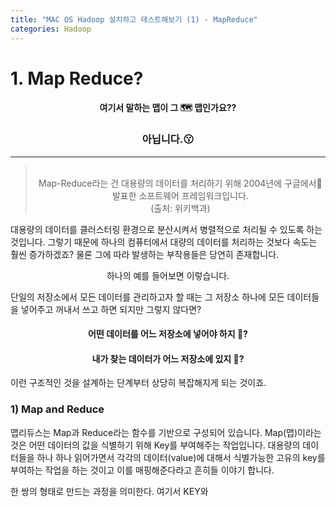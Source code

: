 ```yaml
---
title: "MAC OS Hadoop 설치하고 테스트해보기 (1) - MapReduce"
categories: Hadoop
---
```


# 1. Map Reduce? 
~~<h4><center> 여기서 말하는 맵이 그 🗺 맵인가요??</center></h4>~~
<h3><center>아닙니다.😗</center></h3>

---

><br>
> <center>Map-Reduce라는 건 대용량의 데이터를 처리하기 위해 2004년에 구글에서 발표한 소프트웨어 프레임워크입니다.</center>
> <center>(출처: 위키백과)</center>


 대용량의 데이터를 클러스터링 환경으로 분산시켜서 병렬적으로 처리될 수 있도록 하는 것입니다. 그렇기 때문에 하나의 컴퓨터에서 대량의 데이터를 처리하는 것보다 속도는 훨씬 증가하겠죠? 물론 그에 따라 발생하는 부작용들은 당연히 존재합니다.

<center>하나의 예를 들어보면 이렇습니다. </center>

 
단일의 저장소에서 모든 데이터를 관리하고자 할 때는 그 저장소 하나에 모든 데이터들을 넣어주고 꺼내서 쓰고 하면 되지만 그렇지 않다면?

#### <center>어떤 데이터를 어느 저장소에 넣어야 하지 🤔? </center>
#### <center>내가 찾는 데이터가 어느 저장소에 있지 🤔? </center>

이런 구조적인 것을 설계하는 단계부터 상당히 복잡해지게 되는 것이죠.

### 1) Map and Reduce

맵리듀스는 Map과 Reduce라는 함수를 기반으로 구성되어 있습니다.
Map(맵)이라는 것은 어떤 데이터의 값을 식별하기 위해 Key를 부여해주는 작업입니다. 대용량의 데이터들을 하나 하나 읽어가면서 각각의 데이터(value)에 대해서 식별가능한 고유의 key를 부여하는 작업을 하는 것이고 이를 매핑해준다라고 흔히들 이야기 합니다. 

한 쌍의 형태로 만드는 과정을 의미한다. 여기서 KEY와
